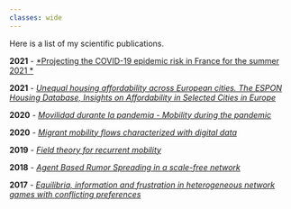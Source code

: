 ```yaml
---
classes: wide
---
```


Here is a list of my scientific publications.

**2021** - [*Projecting the COVID-19 epidemic risk in France for the summer 2021 *](https://academic.oup.com/jtm/advance-article/doi/10.1093/jtm/taab129/6355057?login=true)

**2021** - [*Unequal housing affordability across European cities. The ESPON Housing Database, Insights on Affordability in Selected Cities in Europe*](https://journals.openedition.org/cybergeo/36478)

**2020** - [*Movilidad durante la pandemia - Mobility during the pandemic*](https://digital.csic.es/bitstream/10261/229492/1/movilidad.pdf)

**2020** - [*Migrant mobility flows characterized with digital data*](https://journals.plos.org/plosone/article?id=10.1371/journal.pone.0230264)

**2019** - [*Field theory for recurrent mobility*](https://www.nature.com/articles/s41467-019-11841-2)

**2018** - [*Agent Based Rumor Spreading in a scale-free network*](https://arxiv.org/abs/1805.05999)

**2017** - [*Equilibria, information and frustration in heterogeneous network games with conflicting preferences*](http://iopscience.iop.org/article/10.1088/1742-5468/aa9347/meta)
